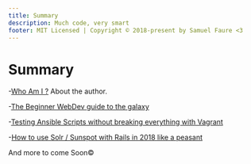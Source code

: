 ```yaml
---
title: Summary
description: Much code, very smart
footer: MIT Licensed | Copyright © 2018-present by Samuel Faure <3
---
```

# Summary

-[Who Am I ?](./WhoAmI.md) About the author.

-[The Beginner WebDev guide to the galaxy](./BeginnersResources.md)

-[Testing Ansible Scripts without breaking everything with Vagrant](./TestingAnsibleScriptsWithVagrant.md)

-[How to use Solr / Sunspot with Rails in 2018 like a peasant](./HowToUseSolrWithRails.md)

And more to come Soon&copy;